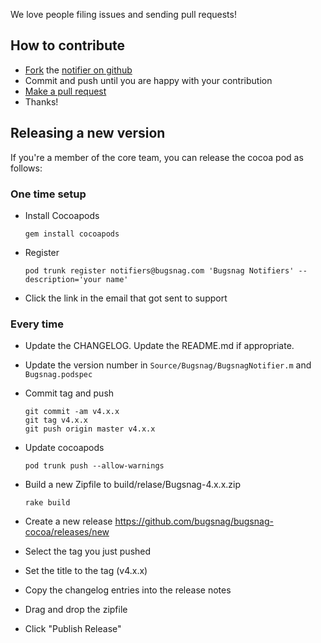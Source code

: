 
We love people filing issues and sending pull requests!

How to contribute
-----------------

-   [Fork](https://help.github.com/articles/fork-a-repo) the [notifier on github](https://github.com/bugsnag/bugsnag-cocoa)
-   Commit and push until you are happy with your contribution
-   [Make a pull request](https://help.github.com/articles/using-pull-requests)
-   Thanks!

Releasing a new version
-----------------------

If you're a member of the core team, you can release the cocoa pod as follows:

### One time setup

* Install Cocoapods

    ```
    gem install cocoapods
    ```

* Register

    ```
    pod trunk register notifiers@bugsnag.com 'Bugsnag Notifiers' --description='your name'
    ```

* Click the link in the email that got sent to support

### Every time

* Update the CHANGELOG. Update the README.md if appropriate.
* Update the version number in `Source/Bugsnag/BugsnagNotifier.m` and `Bugsnag.podspec`
* Commit tag and push

    ```
    git commit -am v4.x.x
    git tag v4.x.x
    git push origin master v4.x.x
    ```

* Update cocoapods

    ```
    pod trunk push --allow-warnings
    ```

* Build a new Zipfile to build/relase/Bugsnag-4.x.x.zip

    ```
    rake build
    ```

* Create a new release https://github.com/bugsnag/bugsnag-cocoa/releases/new
* Select the tag you just pushed
* Set the title to the tag (v4.x.x)
* Copy the changelog entries into the release notes
* Drag and drop the zipfile
* Click "Publish Release"

